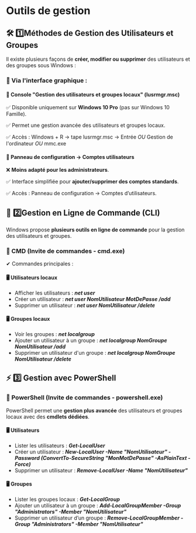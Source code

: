 # Outils de gestion

## **🛠️ 1️⃣️Méthodes de Gestion des Utilisateurs et Groupes**

Il existe plusieurs façons de **créer, modifier ou supprimer** des utilisateurs et des groupes sous Windows :

### **📌 Via l'interface graphique :**

#### 🔹 **Console "Gestion des utilisateurs et groupes locaux" (lusrmgr.msc)**

✅ Disponible uniquement sur **Windows 10 Pro** (pas sur Windows 10 Famille).

✅ Permet une gestion avancée des utilisateurs et groupes locaux.

✅ Accès : Windows + R → tape lusrmgr.msc → Entrée *OU* Gestion de l'ordinateur *OU* mmc.exe

#### 🔹 **Panneau de configuration → Comptes utilisateurs**

❌ **Moins adapté pour les administrateurs**.

✅ Interface simplifiée pour **ajouter/supprimer des comptes standards**.

✅ Accès : Panneau de configuration → Comptes d’utilisateurs.



## **📜 2️⃣️Gestion en Ligne de Commande (CLI)**

Windows propose **plusieurs outils en ligne de commande** pour la gestion des utilisateurs et groupes.

### **📌 CMD (Invite de commandes - cmd.exe)**

✔ Commandes principales :

#### 🖥️ **Utilisateurs locaux**

- Afficher les utilisateurs : ***net user***
- Créer un utilisateur : ***net user NomUtilisateur MotDePasse /add***
- Supprimer un utilisateur : ***net user NomUtilisateur /delete***

#### 🖥️ **Groupes locaux**

- Voir les groupes : ***net localgroup***
- Ajouter un utilisateur à un groupe : ***net localgroup NomGroupe NomUtilisateur /add***
- Supprimer un utilisateur d'un groupe : ***net localgroup NomGroupe NomUtilisateur /delete***

## **⚡ 3️⃣ Gestion avec PowerShell**

### **📌 PowerShell (Invite de commandes - powershell.exe)**

PowerShell permet une **gestion plus avancée** des utilisateurs et groupes locaux avec des **cmdlets dédiées**.

#### 🖥️ **Utilisateurs**

- Lister les utilisateurs : ***Get-LocalUser***
- Créer un utilisateur : ***New-LocalUser -Name "NomUtilisateur" -Password (ConvertTo-SecureString "MonMotDePasse" -AsPlainText -Force)***
- Supprimer un utilisateur : ***Remove-LocalUser -Name "NomUtilisateur"***

#### 🖥️ **Groupes**

- Lister les groupes locaux : ***Get-LocalGroup***
- Ajouter un utilisateur à un groupe : ***Add-LocalGroupMember -Group "Administrators" -Member "NomUtilisateur"***
- Supprimer un utilisateur d’un groupe : ***Remove-LocalGroupMember -Group "Administrators" -Member "NomUtilisateur"***
